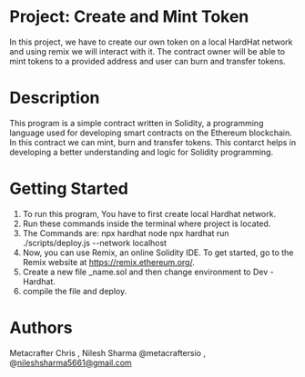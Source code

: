 # Project: Create and Mint Token
In this project, we have to create our own token on a local HardHat network and using remix we will interact with it.
The contract owner will be able to mint tokens to a provided address and user can burn and transfer tokens.

# Description
This program is a simple contract written in Solidity, a programming language used for developing smart contracts on the Ethereum blockchain. In this contract we can mint, burn and transfer tokens. This contarct helps in developing a better understanding and logic for Solidity programming.

# Getting Started

1. To run this program, You have to first create local Hardhat network.
2. Run these commands inside the terminal where project is located.
3. The Commands are:
   npx hardhat node
   npx hardhat run ./scripts/deploy.js --network localhost
4. Now, you can use Remix, an online Solidity IDE. To get started, go to the Remix website at https://remix.ethereum.org/.
5. Create a new file _name.sol and then change environment to Dev -Hardhat.
6. compile the file and deploy.   

# Authors
 Metacrafter Chris , Nilesh Sharma 
 @metacraftersio   , @nileshsharma5661@gmail.com
